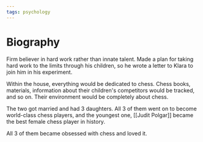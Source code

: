 ```yaml
---
tags: psychology
---
```


# Biography

Firm believer in hard work rather than innate talent. Made a plan for taking hard work to the limits through his children, so he wrote a letter to Klara to join him in his experiment.

Within the house, everything would be dedicated to chess. Chess books, materials, information about their children's competitors would be tracked, and so on. Their environment would be completely about chess.

The two got married and had 3 daughters. All 3 of them went on to become world-class chess players, and the youngest one, [[Judit Polgar]] became the best female chess player in history.

All 3 of them became obsessed with chess and loved it.